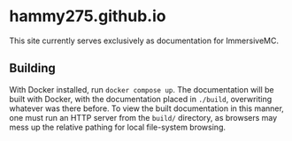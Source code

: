 # hammy275.github.io

This site currently serves exclusively as documentation for ImmersiveMC.

## Building

With Docker installed, run `docker compose up`. The documentation will be built with Docker, with the documentation placed in `./build`, overwriting whatever was there before. To view the built documentation in this manner, one must run an HTTP server from the `build/` directory, as browsers may mess up the relative pathing for local file-system browsing.